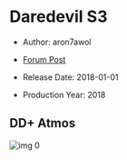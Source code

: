 # Daredevil S3

* Author: aron7awol

* [Forum Post](https://www.avsforum.com/threads/bass-eq-for-filtered-movies.2995212/post-57004930)

* Release Date: 2018-01-01
* Production Year: 2018

## DD+ Atmos

![img 0](https://i.imgur.com/Sq8a68s.jpg)

